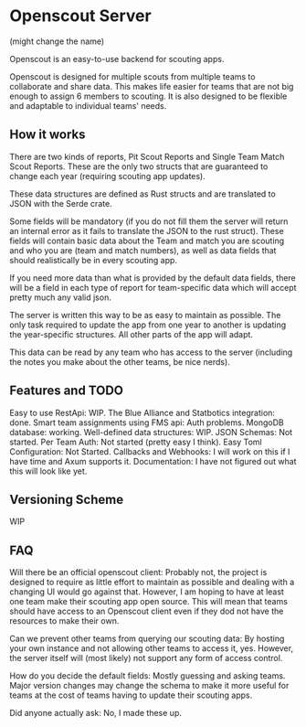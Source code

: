 # Openscout Server
(might change the name)

Openscout is an easy-to-use backend for scouting apps.

Openscout is designed for multiple scouts from multiple teams to collaborate and share data. This makes life easier for teams that are not big enough to assign 6 members to scouting.
It is also designed to be flexible and adaptable to individual teams' needs.

## How it works

There are two kinds of reports, Pit Scout Reports and Single Team Match Scout Reports.
These are the only two structs that are guaranteed to change each year (requiring scouting app updates).

These data structures are defined as Rust structs and are translated to JSON with the Serde crate.

Some fields will be mandatory (if you do not fill them the server will return an internal error as it fails to translate the JSON to the rust struct).
These fields will contain basic data about the Team and match you are scouting and who you are (team and match numbers), as well as data fields that should realistically be in every scouting app.

If you need more data than what is provided by the default data fields, there will be a field in each type of report for team-specific data which will accept pretty much any valid json.

The server is written this way to be as easy to maintain as possible. 
The only task required to update the app from one year to another is updating the year-specific structures.
All other parts of the app will adapt.

This data can be read by any team who has access to the server (including the notes you make about the other teams, be nice nerds).


## Features and TODO

Easy to use RestApi: WIP.
The Blue Alliance and Statbotics integration: done.
Smart team assignments using FMS api: Auth problems.
MongoDB database: working.
Well-defined data structures: WIP.
JSON Schemas: Not started.
Per Team Auth: Not started (pretty easy I think).
Easy Toml Configuration: Not Started.
Callbacks and Webhooks: I will work on this if I have time and Axum supports it.
Documentation: I have not figured out what this will look like yet.

## Versioning Scheme

WIP

## FAQ

Will there be an official openscout client: Probably not, the project is designed to require as little effort to maintain as possible and dealing with a changing UI would go against that. However, I am hoping to have at least one team make their scouting app open source. This will mean that teams should have access to an Openscout client even if they dod not have the resources to make their own.

Can we prevent other teams from querying our scouting data: By hosting your own instance and not allowing other teams to access it, yes. However, the server itself will (most likely) not support any form of access control. 

How do you decide the default fields: Mostly guessing and asking teams. Major version changes may change the schema to make it more useful for teams at the cost of teams having to update their scouting apps.

Did anyone actually ask: No, I made these up.
